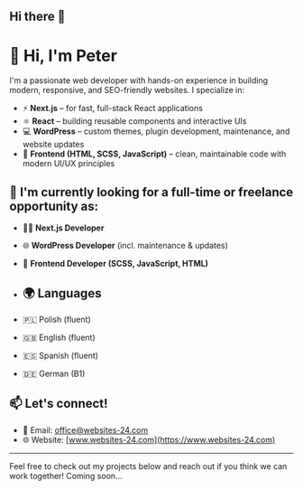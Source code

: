 ## Hi there 👋

# 👋 Hi, I'm Peter

I'm a passionate web developer with hands-on experience in building modern, responsive, and SEO-friendly websites. I specialize in:

- ⚡ **Next.js** – for fast, full-stack React applications
- ⚛️ **React** – building reusable components and interactive UIs
- 💻 **WordPress** – custom themes, plugin development, maintenance, and website updates
- 🎨 **Frontend (HTML, SCSS, JavaScript)** – clean, maintainable code with modern UI/UX principles

## 🚀 I'm currently looking for a full-time or freelance opportunity as:

- 🧑‍💻 **Next.js Developer**
- 🌐 **WordPress Developer** (incl. maintenance & updates)
- 🎯 **Frontend Developer (SCSS, JavaScript, HTML)**

- ## 🌍 Languages

- 🇵🇱 Polish (fluent)
- 🇬🇧 English (fluent)
- 🇪🇸 Spanish (fluent)
- 🇩🇪 German (B1)

## 📫 Let's connect!

- 📧 Email: office@websites-24.com
- 🌐 Website: [www.websites-24.com](https://www.websites-24.com)

---

Feel free to check out my projects below and reach out if you think we can work together! Coming soon...

